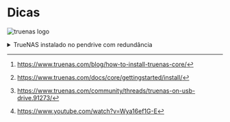 # Dicas
![truenas logo](https://www.ixsystems.com/wp-content/uploads/2021/02/truenas_open_storage-logo-full-color-rgb-1280x280.png)

<details><summary>TrueNAS instalado no pendrive com redundância</summary>
<p>
  
Essa não é a melhor forma de se manter um ambiente de produção, porém, para um ambiente de testes funciona muito bem. O ideal é que se utilize dois discos pequenos, talvez SSD, mas... Nem sempre é possível.

### Problema
O TrueNAS em sua instalação não aceita particionamento. Ele utiliza todo o volume. Ou seja, se você possui apenas um volume de 1 TB, ele vai usar para a sua instalação, não deixando nada para ser utilizado como storage.

**Acha que não é um problema?** Bom, imagine que você possui uma máquina com 6 discos, todos SAS de 600 GB, 15k rpm. Daí, você quer usar o TrueNAS. Bom, como ele precisa de um volume inteiro, você vai ter de separar dois discos de 600 GB para criar um RAID 1, e instalar o TrueNAS nele. Bem... Você deu 600 GB para uma instalação que... Não usou nem 10 GB. Desperdício.

Dói né?

### Solução: Instalação em um USB Flash (pendrive)
A instalação em um USB flash é uma solução de baixo custo, para poder utilizar toda a capacidade dos discos HDD ou SSD instalados na máquina. Por segurança, iremos manter os dados replicados em um segundo pendrive, criando um mirror (algo como um RAID 1).

Um modelo que é interessante para realizar esse arranjo (ou armengue?) é o USB Flash Drive Cruzer Fit ou SanDisk Ultra Fit USB 3.1, por conta de seu tamanho.

<img src="https://www.westerndigital.com/content/dam/store/en-us/assets/products/usb-flash-drives/ultra-fit-usb-3-1/gallery/ultra-fit-usb-3-1-angle-right-up.png.wdthumb.1280.1280.webp" alt="USB Flash Drive Cruzer Fit" width="400"/>

Nesse procedimento usaremos dois pendrives:
- Um que servirá de instalação primária do TrueNAS;
- E outro que inicialmente será o instalador do TrueNAS, e, após a instalação, ele será utilizado como disco de redundância.

### Configuração
1. Prepare o disco de instalação em um pendrive[^0][^1][^2][^3]
2. Após a instalação via USB (ou qualquer outra), identifique quem é quem: Qual é o que está o SO e qual é que é o da instalação. Uma forma simples de se fazer isso é acessando *Storage > Disks*. Todos os discos conectados serão exibidos. O disco que pertence ao boot-pool é onde está o SO.
3. Aesse *System > Boot*.
4. Na tela *Boot Environments*, clique em *Actions > Boot Pool Status*. Nessa tela, irá aparecer o ponto de montagem do disco (talvez um `/dev/da0p2`).
5. No final da linha, clique nos 3 pontos e selecione *Attach*.
6. Na tela de *Attach*, selecione o novo disco, marque o campo *Use all disk space* e clique *Submit*.
7. O TrueNAS apresentará a mensagem (se nada der errado) *Device Attached*.

Após esses passos, se você voltar a tela *System > Boot > Status*, verá que foi criada a sessão mirror, e abaixo dela estará os dois discos como ONLINE. Com isso, a sua redundância estará completa e terá um pouco mais de segurança.
  
  
  Ainda com dúvidas?
  O procedimento inteiro pode ser visto aqui: https://www.youtube.com/watch?v=xTUsJNvLHS8
</p>
</details>

[^0]: https://www.truenas.com/blog/how-to-install-truenas-core/
[^1]: https://www.truenas.com/docs/core/gettingstarted/install/
[^2]: https://www.truenas.com/community/threads/truenas-on-usb-drive.91273/
[^3]: https://www.youtube.com/watch?v=Wya16ef1G-E
[^4]: https://youtu.be/xTUsJNvLHS8
